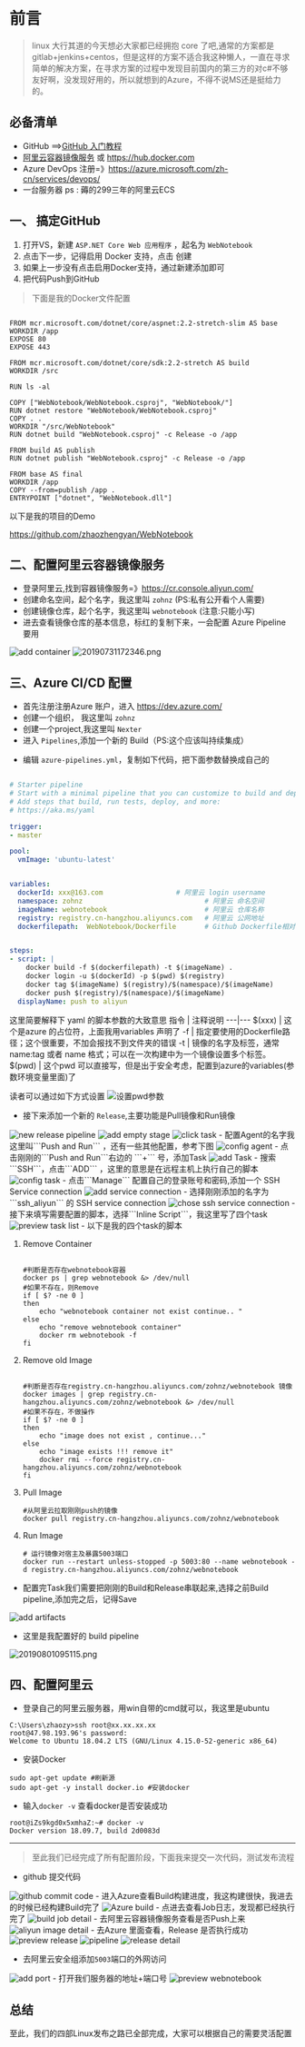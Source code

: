 # 前言

>linux 大行其道的今天想必大家都已经拥抱 core 了吧,通常的方案都是 gitlab+jenkins+centos，但是这样的方案不适合我这种懒人，一直在寻求简单的解决方案，在寻求方案的过程中发现目前国内的第三方的对c#不够友好啊，没发现好用的，所以就想到的Azure，不得不说MS还是挺给力的。

## 必备清单

- GitHub ==>[GitHub 入门教程](https://help.github.com/cn/articles/set-up-git)
- [阿里云容器镜像服务](https://cr.console.aliyun.com/cn-hangzhou/instances/repositories) 或 <https://hub.docker.com>
- Azure DevOps 注册=》<https://azure.microsoft.com/zh-cn/services/devops/>
- 一台服务器 ps : 薅的299三年的阿里云ECS

## 一、 搞定GitHub

1. 打开VS，新建 ```ASP.NET Core Web 应用程序``` ，起名为 ```WebNotebook```
2. 点击下一步，记得启用 Docker 支持，点击 创建
3. 如果上一步没有点击启用Docker支持，通过新建添加即可 
4. 把代码Push到GitHub

> 下面是我的Docker文件配置

```base

FROM mcr.microsoft.com/dotnet/core/aspnet:2.2-stretch-slim AS base
WORKDIR /app
EXPOSE 80
EXPOSE 443

FROM mcr.microsoft.com/dotnet/core/sdk:2.2-stretch AS build
WORKDIR /src

RUN ls -al

COPY ["WebNotebook/WebNotebook.csproj", "WebNotebook/"]
RUN dotnet restore "WebNotebook/WebNotebook.csproj"
COPY . .
WORKDIR "/src/WebNotebook"
RUN dotnet build "WebNotebook.csproj" -c Release -o /app

FROM build AS publish
RUN dotnet publish "WebNotebook.csproj" -c Release -o /app

FROM base AS final
WORKDIR /app
COPY --from=publish /app .
ENTRYPOINT ["dotnet", "WebNotebook.dll"]
```

以下是我的项目的Demo

<https://github.com/zhaozhengyan/WebNotebook>

<!-- <img src="https://img.zhaoblogs.com/img/20190731170310.png" alt="20190731170310.png"> -->

## 二、配置阿里云容器镜像服务

- 登录阿里云,找到容器镜像服务=》<https://cr.console.aliyun.com/>
- 创建命名空间，起个名字，我这里叫  ```zohnz``` (PS:私有公开看个人需要)
- 创建镜像仓库，起个名字，我这里叫  ```webnotebook``` (注意:只能小写)
- 进去查看镜像仓库的基本信息，标红的复制下来，一会配置 Azure Pipeline 要用

<img src="https://img.zhaoblogs.com/img/20190801141126.png" alt="add container">

<img src="https://img.zhaoblogs.com/img/20190731172346.png" alt="20190731172346.png">

## 三、Azure CI/CD 配置

- 首先注册注册Azure 账户，进入 <https://dev.azure.com/>
- 创建一个组织， 我这里叫 ```zohnz```
- 创建一个project,我这里叫 ```Nexter```
- 进入  ```Pipelines```,添加一个新的 Build（PS:这个应该叫持续集成）

<!-- 
<img src="https://img.zhaoblogs.com/img/20190731165912.png" alt="点击Pipeline">
<img src="https://img.zhaoblogs.com/img/20190731170123.png" alt="New build Pipeline">
<img src="https://img.zhaoblogs.com/img/20190731170704.png" alt="选择GitHub">
<img src="https://img.zhaoblogs.com/img/20190731170832.png" alt="选择WebNotebook">
<img src="https://img.zhaoblogs.com/img/20190731171114.png" alt="选择Asp.Net Core"> -->

- 编辑  ```azure-pipelines.yml```，复制如下代码，把下面参数替换成自己的

```yaml

# Starter pipeline
# Start with a minimal pipeline that you can customize to build and deploy your code.
# Add steps that build, run tests, deploy, and more:
# https://aka.ms/yaml

trigger:
- master

pool:
  vmImage: 'ubuntu-latest'


variables:
  dockerId: xxx@163.com                  # 阿里云 login username
  namespace: zohnz                              # 阿里云 命名空间
  imageName: webnotebook                        # 阿里云 仓库名称
  registry: registry.cn-hangzhou.aliyuncs.com   # 阿里云 公网地址
  dockerfilepath:  WebNotebook/Dockerfile       # Github Dockerfile相对路径


steps:
- script: |
    docker build -f $(dockerfilepath) -t $(imageName) .
    docker login -u $(dockerId) -p $(pwd) $(registry)
    docker tag $(imageName) $(registry)/$(namespace)/$(imageName)
    docker push $(registry)/$(namespace)/$(imageName)
  displayName: push to aliyun

```

这里简要解释下 yaml 的脚本参数的大致意思
指令 | 注释说明
---|---
$(xxx) | 这个是azure 的占位符，上面我用variables 声明了
-f | 指定要使用的Dockerfile路径；这个很重要，不加会报找不到文件夹的错误
-t | 镜像的名字及标签，通常 name:tag 或者 name 格式；可以在一次构建中为一个镜像设置多个标签。
$(pwd) | 这个pwd 可以直接写，但是出于安全考虑，配置到azure的variables(参数环境变量里面)了

读者可以通过如下方式设置
<img src="https://img.zhaoblogs.com/img/20190731175832.png" alt="设置pwd参数">

- 接下来添加一个新的 ```Release```,主要功能是Pull镜像和Run镜像
<img src="https://img.zhaoblogs.com/img/20190731180209.png" alt="new release pipeline">
<img src="https://img.zhaoblogs.com/img/20190731180604.png" alt="add empty stage">
<img src="https://img.zhaoblogs.com/img/20190801091512.png" alt="click task">
- 配置Agent的名字我这里叫```Push and Run``` ，还有一些其他配置，参考下图
<img src="https://img.zhaoblogs.com/img/20190801091628.png" alt="config agent">
- 点击刚刚的```Push and Run```右边的 ```+``` 号，添加Task
<img src="https://img.zhaoblogs.com/img/20190801091802.png" alt="add Task">
- 搜索```SSH```，点击```ADD``` ，这里的意思是在远程主机上执行自己的脚本
<img src="https://img.zhaoblogs.com/img/20190801092059.png" alt="config task">
- 点击```Manage``` 配置自己的登录账号和密码,添加一个 SSH Service connection
<img src="https://img.zhaoblogs.com/img/20190801092612.png" alt="add service connection">
- 选择刚刚添加的名字为```ssh_aliyun``` 的 SSH service connection
<img src="https://img.zhaoblogs.com/img/20190801092810.png" alt="chose ssh service connection">
- 接下来填写需要配置的脚本，选择```Inline Script```，我这里写了四个task
<img src="https://img.zhaoblogs.com/img/20190801093302.png" alt="preview task list">
- 以下是我的四个task的脚本

1. Remove Container

    ```shell

    #判断是否存在webnotebook容器
    docker ps | grep webnotebook &> /dev/null
    #如果不存在，则Remove
    if [ $? -ne 0 ]
    then
        echo "webnotebook container not exist continue.. "
    else
        echo "remove webnotebook container"
        docker rm webnotebook -f
    fi

    ```

2. Remove old Image

    ```shell

    #判断是否存在registry.cn-hangzhou.aliyuncs.com/zohnz/webnotebook 镜像
    docker images | grep registry.cn-hangzhou.aliyuncs.com/zohnz/webnotebook &> /dev/null
    #如果不存在，不做操作
    if [ $? -ne 0 ]
    then
        echo "image does not exist , continue..."
    else
        echo "image exists !!! remove it"
        docker rmi --force registry.cn-hangzhou.aliyuncs.com/zohnz/webnotebook
    fi

    ```

3. Pull Image

    ```shell
    #从阿里云拉取刚刚push的镜像
    docker pull registry.cn-hangzhou.aliyuncs.com/zohnz/webnotebook
    ```
4. Run Image

    ```shell
    # 运行镜像对宿主及暴露5003端口
    docker run --restart unless-stopped -p 5003:80 --name webnotebook -d registry.cn-hangzhou.aliyuncs.com/zohnz/webnotebook
    ```

- 配置完Task我们需要把刚刚的Build和Release串联起来,选择之前Build pipeline,添加完之后，记得Save
<img src="https://img.zhaoblogs.com/img/20190801094656.png" alt="add artifacts">

- 这里是我配置好的 build pipeline

<img src="https://img.zhaoblogs.com/img/20190801095115.png" alt="20190801095115.png">

## 四、配置阿里云

- 登录自己的阿里云服务器，用win自带的cmd就可以，我这里是ubuntu

```shell
C:\Users\zhaozy>ssh root@xx.xx.xx.xx
root@47.98.193.96's password:
Welcome to Ubuntu 18.04.2 LTS (GNU/Linux 4.15.0-52-generic x86_64)
```

- 安装Docker

```shell
sudo apt-get update #刷新源
sudo apt-get -y install docker.io #安装docker
```

- 输入```docker -v``` 查看docker是否安装成功

```shell
root@iZs9kgd0x5xmhaZ:~# docker -v
Docker version 18.09.7, build 2d0083d
```

---

> 至此我们已经完成了所有配置阶段，下面我来提交一次代码，测试发布流程

- github 提交代码

<img src="https://img.zhaoblogs.com/img/20190801140442.png" alt="github commit code">
- 进入Azure查看Build构建进度，我这构建很快，我进去的时候已经构建Build完了
<img src="https://img.zhaoblogs.com/img/20190801140651.png" alt="Azure build">
- 点进去查看Job日志，发现都已经执行完了
<img src="https://img.zhaoblogs.com/img/20190801140802.png" alt="build job detail">
- 去阿里云容器镜像服务查看是否Push上来
<img src="https://img.zhaoblogs.com/img/20190801141315.png" alt="aliyun image detail">
- 去Azure 里面查看，Release 是否执行成功
<img src="https://img.zhaoblogs.com/img/20190801141508.png" alt="preview release">
<img src="https://img.zhaoblogs.com/img/20190801141957.png" alt="pipeline">
<img src="https://img.zhaoblogs.com/img/20190801142028.png" alt="release detail">

- 去阿里云安全组添加```5003```端口的外网访问
<img src="https://img.zhaoblogs.com/img/20190801142602.png" alt="add port">
- 打开我们服务器的地址+端口号
<img src="https://img.zhaoblogs.com/img/20190801142737.png" alt="preview webnotebook">

## 总结

至此，我们的四部Linux发布之路已全部完成，大家可以根据自己的需要灵活配置
